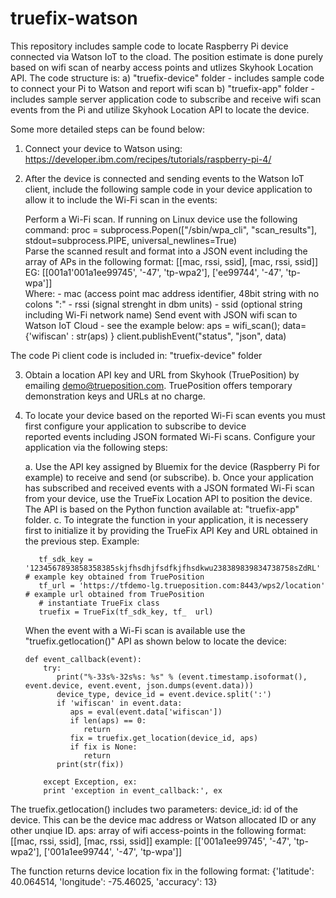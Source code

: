 # truefix-watson

This repository includes sample code to locate Raspberry Pi device connected via Watson IoT to the cload. The position estimate is done purely based on wifi scan of nearby access points and utlizes Skyhook Location API.  The code structure is:
      a) "truefix-device" folder - includes sample code to connect your Pi to Watson and report wifi scan
      b) "truefix-app" folder - includes sample server application code to subscribe and receive wifi scan events from the Pi and utilize Skyhook Location API to locate the device.
      
Some more detailed steps can be found below:

1. Connect your device to Watson using: https://developer.ibm.com/recipes/tutorials/raspberry-pi-4/
2. After the device is connected and sending events to the Watson IoT client, include the following sample code in your device application to allow it to include the Wi-Fi scan in the events:

      Perform a Wi-Fi scan. If running on Linux device use the following command:
            proc = subprocess.Popen(["/sbin/wpa_cli", "scan_results"], stdout=subprocess.PIPE, universal_newlines=True)    
      Parse the scanned result and format into a JSON event including the array of APs in the following format:
          [[mac, rssi, ssid], [mac, rssi, ssid]]
          EG: [[001a1'001a1ee99745', '-47', 'tp-wpa2'], ['ee99744', '-47', 'tp-wpa']]  
          Where:
                    - mac (access point mac address identifier, 48bit string with no colons ":"
                    - rssi (signal strenght in dbm units)
                    - ssid (optional string including Wi-Fi network name)
      Send event with JSON wifi scan to Watson IoT Cloud - see the example below: 
          aps = wifi_scan();
          data={'wifiscan' : str(aps) }
          client.publishEvent("status", "json", data)
 
  The code Pi client code is included in: "truefix-device" folder
  
3. Obtain a location API key and URL from Skyhook (TruePosition) by emailing demo@trueposition.com.
   TruePosition offers temporary demonstration keys and URLs at no charge.
4. To locate your device based on the reported Wi-Fi scan events you must first configure your application to subscribe to device    
  reported events including JSON formated Wi-Fi scans. Configure your application via the following steps:

   a. Use the API key assigned by Bluemix for the device (Raspberry Pi for example) to receive and send (or subscribe). 
   b. Once your application has subscribed and received events with a JSON formated Wi-Fi scan from your device, use the TrueFix Location API to position the device. The API is based on the Python function available at: "truefix-app" folder.
   c. To integrate the function in your application, it is necessery first to initialize it by providing the TrueFix API Key and URL  obtained in the previous step. Example:

          tf_sdk_key = '1234567893858358385skjfhsdhjfsdfkjfhsdkwu238389839834738758sZdRL' # example key obtained from TruePosition
          tf_url = 'https://tfdemo-lg.trueposition.com:8443/wps2/location' # example url obtained from TruePosition
          # instantiate TrueFix class
          truefix = TrueFix(tf_sdk_key, tf_  url)
  
    When the event with a Wi-Fi scan is available use the "truefix.getlocation()" API as shown below to locate the device:

       def event_callback(event):
           try:
              print("%-33s%-32s%s: %s" % (event.timestamp.isoformat(), event.device, event.event, json.dumps(event.data)))
              device_type, device_id = event.device.split(':')
              if 'wifiscan' in event.data:
                 aps = eval(event.data['wifiscan'])
                 if len(aps) == 0:
                    return
                 fix = truefix.get_location(device_id, aps)
                 if fix is None:
                    return
              print(str(fix))
      
           except Exception, ex:
           print 'exception in event_callback:', ex
The truefix.getlocation() includes two parameters:
    device_id: id of the device. This can be the device mac address or Watson allocated ID or any other unqiue ID.
    aps: array of wifi access-points in the following format: [[mac, rssi, ssid], [mac, rssi, ssid]] 
    example: [['001a1ee99745', '-47', 'tp-wpa2'], ['001a1ee99744', '-47', 'tp-wpa']]

The function returns device location fix in the following format: {'latitude': 40.064514, 'longitude': -75.46025, 'accuracy': 13}
